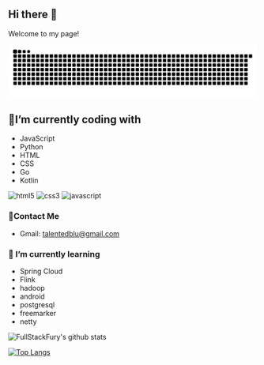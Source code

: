 ## Hi there 👋

Welcome to my page!

<img align="center" src="https://raw.githubusercontent.com/plexpt/plexpt/snake/github-snake.svg">

## 🔭I’m currently coding with

- JavaScript
- Python
- HTML
- CSS
- Go
- Kotlin

<p>
    <img alt="html5"
         src="https://img.shields.io/badge/-HTML5-lightgrey?style=flat-square&logo=html5&logoColor=E34F26"/>
    <img alt="css3"
         src="https://img.shields.io/badge/-CSS3-lightgrey?style=flat-square&logo=CSS3&logoColor=#1572B6"/>
    <img alt="javascript"
         src="https://img.shields.io/badge/-JavaScript-lightgrey?style=flat-square&logo=JavaScript&logoColor=#F7DF1E"/>
</p>

### 💬Contact Me

- Gmail: talentedblu@gmail.com

### 🌱 I’m currently learning

- Spring Cloud
- Flink
- hadoop
- android
- postgresql
- freemarker
- netty

![FullStackFury's github stats](https://github-readme-stats.vercel.app/api?username=FullStackFury&show_icons=true&count_private=true&theme=vue-dark)

[![Top Langs](https://github-readme-stats.vercel.app/api/top-langs/?username=FullStackFury&theme=vue-dark)](https://github.com/FullStackFury)

